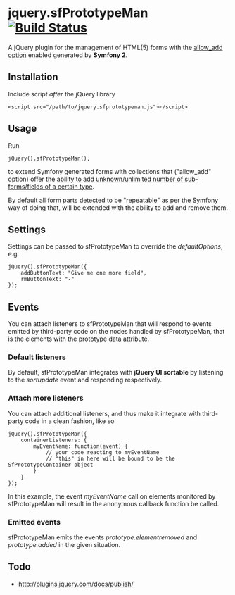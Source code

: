 # jquery.sfPrototypeMan [![Build Status](https://travis-ci.org/wiese/jquery-sfPrototypeMan.png?branch=master)](https://travis-ci.org/wiese/jquery-sfPrototypeMan)

A jQuery plugin for the management of HTML(5) forms with the [allow_add option](http://symfony.com/doc/current/reference/forms/types/collection.html#allow-add) enabled generated by **Symfony 2**.

## Installation

Include script *after* the jQuery library

    <script src="/path/to/jquery.sfprototypeman.js"></script>

## Usage

Run

    jQuery().sfPrototypeMan();
to extend Symfony generated forms with collections that ("allow_add" option) offer the [ability to add unknown/unlimited number of sub-forms/fields of a certain type](http://symfony.com/doc/current/cookbook/form/form_collections.html#cookbook-form-collections-new-prototype).

By default all form parts detected to be "repeatable" as per the Symfony way of doing that, will be extended with the ability to add and remove them.

## Settings

Settings can be passed to sfPrototypeMan to override the *defaultOptions*, e.g.

    jQuery().sfPrototypeMan({
    	addButtonText: "Give me one more field",
    	rmButtonText: "-"
    });

## Events

You can attach listeners to sfPrototypeMan that will respond to events emitted by third-party code on the nodes handled by sfPrototypeMan, that is the elements with the prototype data attribute.

### Default listeners

By default, sfPrototypeMan integrates with **jQuery UI sortable** by listening to the *sortupdate* event and responding respectively.

### Attach more listeners

You can attach additional listeners, and thus make it integrate with third-party code in a clean fashion, like so

    jQuery().sfPrototypeMan({
    	containerListeners: {
    		myEventName: function(event) {
    			// your code reacting to myEventName
    			// "this" in here will be bound to be the SfPrototypeContainer object
    		}
    	}
    });
In this example, the event *myEventName* call on elements monitored by sfPrototypeMan will result in the anonymous callback function be called.

### Emitted events

sfPrototypeMan emits the events *prototype.elementremoved* and *prototype.added* in the given situation.

## Todo

* http://plugins.jquery.com/docs/publish/
